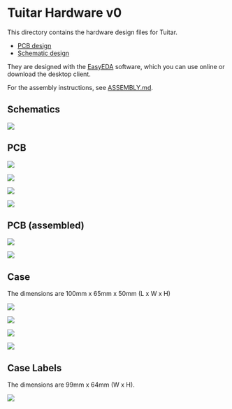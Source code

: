 # Tuitar Hardware v0

This directory contains the hardware design files for Tuitar.

- [PCB design](./pcb.json)
- [Schematic design](./schematics.json)

They are designed with the [EasyEDA](https://easyeda.com/) software, which you can use online or download the desktop client.

For the assembly instructions, see [ASSEMBLY.md](./ASSEMBLY.md).

## Schematics

![](./assets/schematics.png)

## PCB

![](./assets/pcb-1.png)

![](./assets/pcb-2.png)

![](./assets/pcb-3.png)

![](./assets/pcb-4.jpg)

## PCB (assembled)

![](./assets/pcb-5.jpg)

![](./assets/pcb-6.jpg)

## Case

The dimensions are 100mm x 65mm x 50mm (L x W x H)

![](./assets/case-1.jpg)

![](./assets/case-2.jpg)

![](./assets/case-3.jpg)

![](./assets/case-4.jpg)

## Case Labels

The dimensions are 99mm x 64mm (W x H).

![](./assets/case-labels.jpg)
